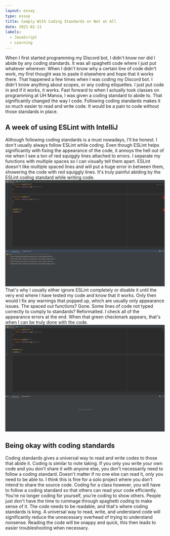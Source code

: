 ```yaml
---
layout: essay
type: essay
title: Comply With Coding Standards or Not at All
date: 2021-02-11
labels:
  - JavaScript
  - Learning
---
```





When I first started programming my Discord bot, I didn't know nor did I abide by any coding standards. It was all spaghetti code where I just put whatever wherever. When I didn't know why a certain line of code didn't work, my first thought was to paste it elsewhere and hope that it works there. That happened a few times when I was coding my Discord bot. I didn't know anything about scopes, or any coding etiquettes. I just put code in and if it works, it works. Fast forward to when I actually took classes on programming at UH Manoa, I was given a coding standard to abide to. That significantly changed the way I code. Following coding standards makes it so much easier to read and write code. It would be a pain to code without those standards in place.

## A week of using ESLint with IntelliJ

Although following coding standards is a must nowadays, I'll be honest. I don't usually always follow ESLint while coding. Even though ESLint helps significantly with fixing the appearance of the code, it annoys the hell out of me when I see a ton of red squiggly lines attached to errors. I separate my functions with multiple spaces so I can visually tell them apart. ESLint doesn't like multiple spaced lines and will put a huge error in between them, showering the code with red squiggly lines. It's truly painful abiding by the ESLint coding standard while writing code.
<img class="ui image" src="../images/Comply-Essay/unfixed-code.png">
That's why I usually either ignore ESLint completely or disable it until the very end where I have tested my code and know that it works. Only then would I fix any warnings that popped up, which are usually only appearance issues. The spaced out functions? Gone. Some lines of code not typed correctly to comply to standards? Reformatted. I check all of the appearance errors at the end. When that green checkmark appears, that's when I can be truly done with the code.
<img class="ui image" src="../images/Comply-Essay/fixed-code.png">

## Being okay with coding standards

Coding standards gives a universal way to read and write codes to those that abide it. Coding is similar to note taking. If you only you write your own code and you don't share it with anyone else, you don't necessarily need to follow a coding standard. Doesn't matter if no one else can read it, only you need to be able to. I think this is fine for a solo project where you don't intend to share the source code. Coding for a class however, you will have to follow a coding standard so that others can read your code efficiently. You're no longer coding for yourself, you're coding to show others. People just don't have the time to rummage through spaghetti coding to make sense of it. The code needs to be readable, and that's where coding standards is king. A universal way to read, write, and understand code will significantly reduce the unnecessary overhead of trying to understand nonsense. Reading the code will be snappy and quick, this then leads to easier troubleshooting when necessary.
